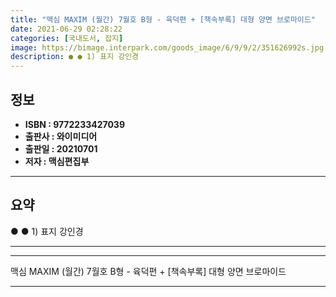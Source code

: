 ```yaml
---
title: "맥심 MAXIM (월간) 7월호 B형 - 육덕편 + [책속부록] 대형 양면 브로마이드"
date: 2021-06-29 02:28:22
categories: [국내도서, 잡지]
image: https://bimage.interpark.com/goods_image/6/9/9/2/351626992s.jpg
description: ● ● 1) 표지 강인경
---
```


## **정보**

- **ISBN : 9772233427039**
- **출판사 : 와이미디어**
- **출판일 : 20210701**
- **저자 : 맥심편집부**

------



## **요약**

●  ●  1) 표지  강인경

------



------


맥심 MAXIM (월간) 7월호 B형 - 육덕편 + [책속부록] 대형 양면 브로마이드 

------


